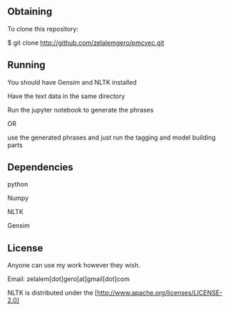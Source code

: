 ##  Obtaining

To clone this repository:

$ git clone http://github.com/zelalemgero/pmcvec.git

## Running
You should have Gensim and NLTK installed 

Have the text data in the same directory 


Run the jupyter notebook to generate the phrases 

 OR 
 
use the generated phrases and just run the tagging and model building parts

## Dependencies

python

Numpy 

NLTK

Gensim

## License 
Anyone can use my work however they wish.

Email: zelalem[dot]gero[at]gmail[dot]com

NLTK is distributed under the [http://www.apache.org/licenses/LICENSE-2.0]

